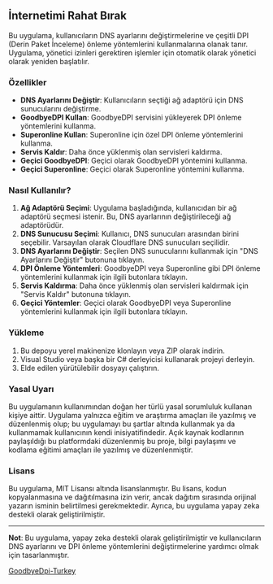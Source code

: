## İnternetimi Rahat Bırak

Bu uygulama, kullanıcıların DNS ayarlarını değiştirmelerine ve çeşitli DPI (Derin Paket İnceleme) önleme yöntemlerini kullanmalarına olanak tanır. Uygulama, yönetici izinleri gerektiren işlemler için otomatik olarak yönetici olarak yeniden başlatılır.

### Özellikler

- **DNS Ayarlarını Değiştir**: Kullanıcıların seçtiği ağ adaptörü için DNS sunucularını değiştirme.
- **GoodbyeDPI Kullan**: GoodbyeDPI servisini yükleyerek DPI önleme yöntemlerini kullanma.
- **Superonline Kullan**: Superonline için özel DPI önleme yöntemlerini kullanma.
- **Servis Kaldır**: Daha önce yüklenmiş olan servisleri kaldırma.
- **Geçici GoodbyeDPI**: Geçici olarak GoodbyeDPI yöntemini kullanma.
- **Geçici Superonline**: Geçici olarak Superonline yöntemini kullanma.

### Nasıl Kullanılır?

1. **Ağ Adaptörü Seçimi**: Uygulama başladığında, kullanıcıdan bir ağ adaptörü seçmesi istenir. Bu, DNS ayarlarının değiştirileceği ağ adaptörüdür.
2. **DNS Sunucusu Seçimi**: Kullanıcı, DNS sunucuları arasından birini seçebilir. Varsayılan olarak Cloudflare DNS sunucuları seçilidir.
3. **DNS Ayarlarını Değiştir**: Seçilen DNS sunucularını kullanmak için "DNS Ayarlarını Değiştir" butonuna tıklayın.
4. **DPI Önleme Yöntemleri**: GoodbyeDPI veya Superonline gibi DPI önleme yöntemlerini kullanmak için ilgili butonlara tıklayın.
5. **Servis Kaldırma**: Daha önce yüklenmiş olan servisleri kaldırmak için "Servis Kaldır" butonuna tıklayın.
6. **Geçici Yöntemler**: Geçici olarak GoodbyeDPI veya Superonline yöntemlerini kullanmak için ilgili butonlara tıklayın.

### Yükleme

1. Bu depoyu yerel makinenize klonlayın veya ZIP olarak indirin.
2. Visual Studio veya başka bir C# derleyicisi kullanarak projeyi derleyin.
3. Elde edilen yürütülebilir dosyayı çalıştırın.

### Yasal Uyarı

Bu uygulamanın kullanımından doğan her türlü yasal sorumluluk kullanan kişiye aittir. Uygulama yalnızca eğitim ve araştırma amaçları ile yazılmış ve düzenlenmiş olup; bu uygulamayı bu şartlar altında kullanmak ya da kullanmamak kullanıcının kendi inisiyatifindedir. Açık kaynak kodlarının paylaşıldığı bu platformdaki düzenlenmiş bu proje, bilgi paylaşımı ve kodlama eğitimi amaçları ile yazılmış ve düzenlenmiştir.

### Lisans

Bu uygulama, MIT Lisansı altında lisanslanmıştır. Bu lisans, kodun kopyalanmasına ve dağıtılmasına izin verir, ancak dağıtım sırasında orijinal yazarın isminin belirtilmesi gerekmektedir. Ayrıca, bu uygulama yapay zeka destekli olarak geliştirilmiştir.

---

**Not**: Bu uygulama, yapay zeka destekli olarak geliştirilmiştir ve kullanıcıların DNS ayarlarını ve DPI önleme yöntemlerini değiştirmelerine yardımcı olmak için tasarlanmıştır.

[GoodbyeDpi-Turkey](https://github.com/cagritaskn/GoodbyeDPI-Turkey)
